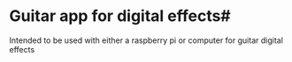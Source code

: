 # Guitar app for digital effects#
Intended to be used with either a raspberry pi or computer for guitar digital effects
